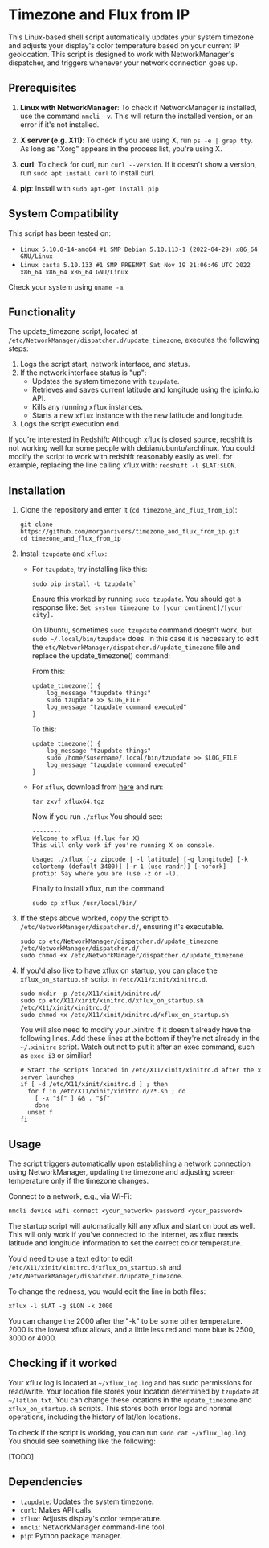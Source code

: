 # Timezone and Flux from IP

This Linux-based shell script automatically updates your system timezone and adjusts your display's color temperature based on your current IP geolocation. This script is designed to work with NetworkManager's dispatcher, and triggers whenever your network connection goes up.

## Prerequisites

1. **Linux with NetworkManager**: To check if NetworkManager is installed, use the command `nmcli -v`. This will return the installed version, or an error if it's not installed.

2. **X server (e.g. X11)**: To check if you are using X, run `ps -e | grep tty`. As long as "Xorg" appears in the process list, you're using X.

3. **curl**: To check for curl, run `curl --version`. If it doesn't show a version, run `sudo apt install curl` to install curl.

4. **pip**: Install with `sudo apt-get install pip`

## System Compatibility

This script has been tested on:

- `Linux 5.10.0-14-amd64 #1 SMP Debian 5.10.113-1 (2022-04-29) x86_64 GNU/Linux`
- `Linux casta 5.10.133 #1 SMP PREEMPT Sat Nov 19 21:06:46 UTC 2022 x86_64 x86_64 x86_64 GNU/Linux`

Check your system using `uname -a`.

## Functionality

The update_timezone script, located at `/etc/NetworkManager/dispatcher.d/update_timezone`, executes the following steps:

1. Logs the script start, network interface, and status.
2. If the network interface status is "up":
    - Updates the system timezone with `tzupdate`.
    - Retrieves and saves current latitude and longitude using the ipinfo.io API.
    - Kills any running `xflux` instances.
    - Starts a new `xflux` instance with the new latitude and longitude.
3. Logs the script execution end.

If you're interested in Redshift: Although xflux is closed source, redshift is not working well for some people with debian/ubuntu/archlinux. You could modify the script to work with redshift reasonably easily as well. for example, replacing the line calling xflux with: `redshift -l $LAT:$LON`.



## Installation

1. Clone the repository and enter it (`cd timezone_and_flux_from_ip`):

   ```
   git clone https://github.com/morganrivers/timezone_and_flux_from_ip.git
   cd timezone_and_flux_from_ip
   ```

2. Install `tzupdate` and `xflux`:

   - For `tzupdate`, try installing like this:
     ```
     sudo pip install -U tzupdate`
     ```
     Ensure this worked by running `sudo tzupdate`. You should get a response like: `Set system timezone to [your continent]/[your city].`

     On Ubuntu, sometimes `sudo tzupdate` command doesn't work, but `sudo ~/.local/bin/tzupdate` does. In this case it is necessary to edit the `etc/NetworkManager/dispatcher.d/update_timezone` file and replace the update_timezone() command:

     From this:
     ```
     update_timezone() { 
         log_message "tzupdate things"
         sudo tzupdate >> $LOG_FILE
         log_message "tzupdate command executed"
     }
     ```

     To this:
     ```
     update_timezone() { 
         log_message "tzupdate things"
         sudo /home/$username/.local/bin/tzupdate >> $LOG_FILE
         log_message "tzupdate command executed"
     }
     ```
     
   - For `xflux`, download from [here](https://justgetflux.com/linux.html) and run:

     ```
     tar zxvf xflux64.tgz
     ```

     Now if you run `./xflux` You should see:
     ```
     --------
     Welcome to xflux (f.lux for X)
     This will only work if you're running X on console.
    
     Usage: ./xflux [-z zipcode | -l latitude] [-g longitude] [-k colortemp (default 3400)] [-r 1 (use randr)] [-nofork]
     protip: Say where you are (use -z or -l).
     ```

     Finally to install xflux, run the command:     
     ```
     sudo cp xflux /usr/local/bin/
     ```
     
3. If the steps above worked, copy the script to `/etc/NetworkManager/dispatcher.d/`, ensuring it's executable.
   ```
   sudo cp etc/NetworkManager/dispatcher.d/update_timezone /etc/NetworkManager/dispatcher.d/
   sudo chmod +x /etc/NetworkManager/dispatcher.d/update_timezone
   ```    
5.  If you'd also like to have xflux on startup, you can place the `xflux_on_startup.sh` script in `/etc/X11/xinit/xinitrc.d`.

    ```
    sudo mkdir -p /etc/X11/xinit/xinitrc.d/
    sudo cp etc/X11/xinit/xinitrc.d/xflux_on_startup.sh /etc/X11/xinit/xinitrc.d/
    sudo chmod +x /etc/X11/xinit/xinitrc.d/xflux_on_startup.sh
    ```

    You will also need to modify your .xinitrc if it doesn't already have the following lines. Add these lines at the bottom if they're not already in the `~/.xinitrc` script. Watch out not to put it after an exec command, such as `exec i3` or similiar!

    ```
    # Start the scripts located in /etc/X11/xinit/xinitrc.d after the x server launches
    if [ -d /etc/X11/xinit/xinitrc.d ] ; then
      for f in /etc/X11/xinit/xinitrc.d/?*.sh ; do
        [ -x "$f" ] && . "$f"
        done
      unset f
    fi
    ```



## Usage

The script triggers automatically upon establishing a network connection using NetworkManager, updating the timezone and adjusting screen temperature only if the timezone changes.

Connect to a network, e.g., via Wi-Fi:

```
nmcli device wifi connect <your_network> password <your_password>
```

The startup script will automatically kill any  xflux and start on boot as well. This will only work if you've connected to the internet, as xflux needs latitude and longitude information to set the correct color temperature.

You'd need to use a text editor to edit `/etc/X11/xinit/xinitrc.d/xflux_on_startup.sh` and `/etc/NetworkManager/dispatcher.d/update_timezone`.

To change the redness, you would edit the line in both files:
```
xflux -l $LAT -g $LON -k 2000
```
You can change the 2000 after the "-k" to be some other temperature. 2000 is the lowest xflux allows, and a little less red and more blue is 2500, 3000 or 4000.

## Checking if it worked
Your xflux log is located at `~/xflux_log.log` and has sudo permissions for read/write. Your location file stores your location determined by `tzupdate` at `~/latlon.txt`. You can change these locations in the `update_timezone` and `xflux_on_startup.sh` scripts. This stores both error logs and normal operations, including the history of lat/lon locations.

To check if the script is working, you can run `sudo cat ~/xflux_log.log`. You should see something like the following:

[TODO]

## Dependencies

- `tzupdate`: Updates the system timezone.
- `curl`: Makes API calls.
- `xflux`: Adjusts display's color temperature.
- `nmcli`: NetworkManager command-line tool.
- `pip`: Python package manager.
